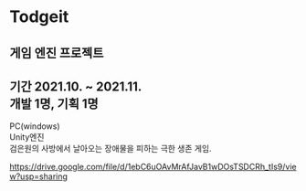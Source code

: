 # Todgeit
게임 엔진 프로젝트
----
기간 2021.10. ~ 2021.11. \
개발 1명, 기획 1명
----
PC(windows)\
Unity엔진\
검은원의 사방에서 날아오는 장애물을 피하는 극한 생존 게임.

https://drive.google.com/file/d/1ebC6uOAvMrAfJavB1wDOsTSDCRh_tIs9/view?usp=sharing

